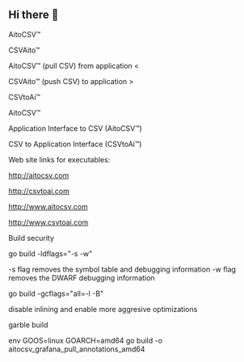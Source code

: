 ## Hi there 👋

AitoCSV™

CSVAito™

AitoCSV™ (pull CSV) from application <


CSVAito™ (push CSV) to application   >

CSVtoAi™


AitoCSV™

Application Interface to CSV  (AitoCSV™)

CSV to Application Interface  (CSVtoAi™)


Web site links for executables:

http://aitocsv.com

http://csvtoai.com

http://www.aitocsv.com

http://www.csvtoai.com

Build security

go build -ldflags="-s -w"

-s flag removes the symbol table and debugging information
-w flag removes the DWARF debugging information

go build -gcflags="all=-l -B"

disable inlining and enable more aggresive optimizations

garble build


env GOOS=linux GOARCH=amd64 go build -o aitocsv_grafana_pull_annotations_amd64

<!--
**aitocsv/aitocsv** is a ✨ _special_ ✨ repository because its `README.md` (this file) appears on your GitHub profile.

Here are some ideas to get you started:

- 🔭 I’m currently working on ...
- 🌱 I’m currently learning ...
- 👯 I’m looking to collaborate on ...
- 🤔 I’m looking for help with ...
- 💬 Ask me about ...
- 📫 How to reach me: ...
- 😄 Pronouns: ...
- ⚡ Fun fact: ...
-->
